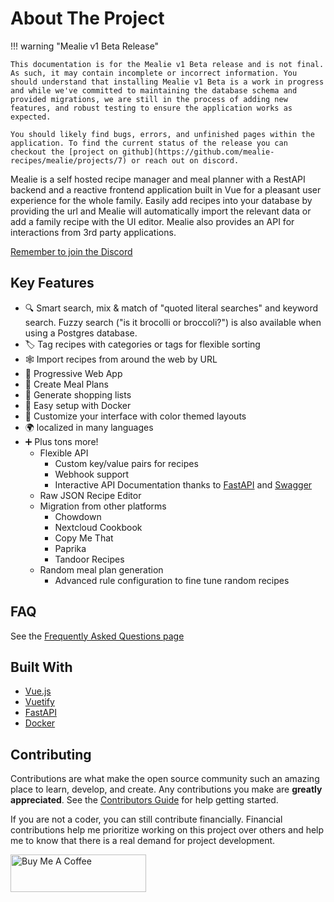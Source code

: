 # About The Project

!!! warning "Mealie v1 Beta Release"

    This documentation is for the Mealie v1 Beta release and is not final. As such, it may contain incomplete or incorrect information. You should understand that installing Mealie v1 Beta is a work in progress and while we've committed to maintaining the database schema and provided migrations, we are still in the process of adding new features, and robust testing to ensure the application works as expected.

    You should likely find bugs, errors, and unfinished pages within the application. To find the current status of the release you can checkout the [project on github](https://github.com/mealie-recipes/mealie/projects/7) or reach out on discord.

Mealie is a self hosted recipe manager and meal planner with a RestAPI backend and a reactive frontend application built in Vue for a pleasant user experience for the whole family. Easily add recipes into your database by providing the url and Mealie will automatically import the relevant data or add a family recipe with the UI editor. Mealie also provides an API for interactions from 3rd party applications.

[Remember to join the Discord](https://discord.gg/QuStdQGSGK)

## Key Features

- 🔍 Smart search, mix & match of "quoted literal searches" and keyword search. Fuzzy search ("is it brocolli or broccoli?") is also available when using a Postgres database.
- 🏷️ Tag recipes with categories or tags for flexible sorting
- 🕸 Import recipes from around the web by URL
- 📱 Progressive Web App
- 📆 Create Meal Plans
- 🛒 Generate shopping lists
- 🐳 Easy setup with Docker
- 🎨 Customize your interface with color themed layouts
- 🌍 localized in many languages
- ➕ Plus tons more!
  - Flexible API
    - Custom key/value pairs for recipes
    - Webhook support
    - Interactive API Documentation thanks to [FastAPI](https://fastapi.tiangolo.com/) and [Swagger](https://petstore.swagger.io/)
  - Raw JSON Recipe Editor
  - Migration from other platforms
    - Chowdown
    - Nextcloud Cookbook
    - Copy Me That
    - Paprika
    - Tandoor Recipes
  - Random meal plan generation
    - Advanced rule configuration to fine tune random recipes

## FAQ

See the [Frequently Asked Questions page](./faq.md)

## Built With

- [Vue.js](https://vuejs.org/)
- [Vuetify](https://vuetifyjs.com/en/)
- [FastAPI](https://fastapi.tiangolo.com/)
- [Docker](https://www.docker.com/)

<!-- CONTRIBUTING -->

## Contributing

Contributions are what make the open source community such an amazing place to learn, develop, and create. Any contributions you make are **greatly appreciated**. See the [Contributors Guide](../../contributors/non-coders.md) for help getting started.

If you are not a coder, you can still contribute financially. Financial contributions help me prioritize working on this project over others and help me to know that there is a real demand for project development.

<a href="https://www.buymeacoffee.com/haykot" target="_blank"><img src="https://cdn.buymeacoffee.com/buttons/v2/default-green.png" alt="Buy Me A Coffee" style="height: 60px !important;width: 217px !important;" ></a>
